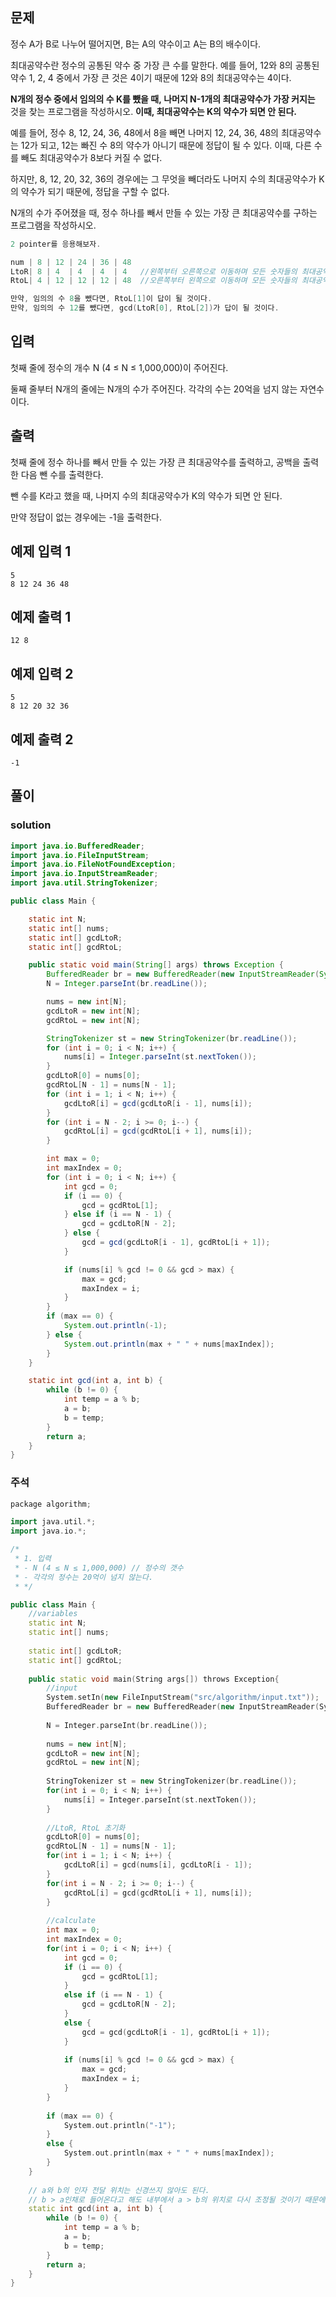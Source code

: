 ## 문제

정수 A가 B로 나누어 떨어지면, B는 A의 약수이고 A는 B의 배수이다.

최대공약수란 정수의 공통된 약수 중 가장 큰 수를 말한다. 예를 들어, 12와 8의 공통된 약수 1, 2, 4 중에서 가장 큰 것은 4이기 때문에 12와 8의 최대공약수는 4이다.

**N개의 정수 중에서 임의의 수 K를 뺐을 때, 나머지 N-1개의 최대공약수가 가장 커지는** 것을 찾는 프로그램을 작성하시오. **이때, 최대공약수는 K의 약수가 되면 안 된다.**

예를 들어, 정수 8, 12, 24, 36, 48에서 8을 빼면 나머지 12, 24, 36, 48의 최대공약수는 12가 되고, 12는 빠진 수 8의 약수가 아니기 때문에 정답이 될 수 있다. 이때, 다른 수를 빼도 최대공약수가 8보다 커질 수 없다.

하지만, 8, 12, 20, 32, 36의 경우에는 그 무엇을 빼더라도 나머지 수의 최대공약수가 K의 약수가 되기 때문에, 정답을 구할 수 없다.

N개의 수가 주어졌을 때, 정수 하나를 빼서 만들 수 있는 가장 큰 최대공약수를 구하는 프로그램을 작성하시오.

```cpp
2 pointer를 응용해보자.

num | 8 | 12 | 24 | 36 | 48
LtoR| 8 | 4  | 4  | 4  | 4   //왼쪽부터 오른쪽으로 이동하며 모든 숫자들의 최대공약수
RtoL| 4 | 12 | 12 | 12 | 48  //오른쪽부터 왼쪽으로 이동하며 모든 숫자들의 최대공약수

만약, 임의의 수 8을 뺐다면, RtoL[1]이 답이 될 것이다.
만약, 임의의 수 12를 뺐다면, gcd(LtoR[0], RtoL[2])가 답이 될 것이다.
```

## 입력

첫째 줄에 정수의 개수 N (4 ≤ N ≤ 1,000,000)이 주어진다.

둘째 줄부터 N개의 줄에는 N개의 수가 주어진다. 각각의 수는 20억을 넘지 않는 자연수이다.

## 출력

첫째 줄에 정수 하나를 빼서 만들 수 있는 가장 큰 최대공약수를 출력하고, 공백을 출력한 다음 뺀 수를 출력한다.

뺀 수를 K라고 했을 때, 나머지 수의 최대공약수가 K의 약수가 되면 안 된다.

만약 정답이 없는 경우에는 -1을 출력한다.

## 예제 입력 1

```
5
8 12 24 36 48

```

## 예제 출력 1

```
12 8

```

## 예제 입력 2

```
5
8 12 20 32 36

```

## 예제 출력 2

```
-1
```

## 풀이

### solution

```java
import java.io.BufferedReader;
import java.io.FileInputStream;
import java.io.FileNotFoundException;
import java.io.InputStreamReader;
import java.util.StringTokenizer;

public class Main {

    static int N;
    static int[] nums;
    static int[] gcdLtoR;
    static int[] gcdRtoL;

    public static void main(String[] args) throws Exception {
        BufferedReader br = new BufferedReader(new InputStreamReader(System.in));
        N = Integer.parseInt(br.readLine());

        nums = new int[N];
        gcdLtoR = new int[N];
        gcdRtoL = new int[N];

        StringTokenizer st = new StringTokenizer(br.readLine());
        for (int i = 0; i < N; i++) {
            nums[i] = Integer.parseInt(st.nextToken());
        }
        gcdLtoR[0] = nums[0];
        gcdRtoL[N - 1] = nums[N - 1];
        for (int i = 1; i < N; i++) {
            gcdLtoR[i] = gcd(gcdLtoR[i - 1], nums[i]);
        }
        for (int i = N - 2; i >= 0; i--) {
            gcdRtoL[i] = gcd(gcdRtoL[i + 1], nums[i]);
        }

        int max = 0;
        int maxIndex = 0;
        for (int i = 0; i < N; i++) {
            int gcd = 0;
            if (i == 0) {
                gcd = gcdRtoL[1];
            } else if (i == N - 1) {
                gcd = gcdLtoR[N - 2];
            } else {
                gcd = gcd(gcdLtoR[i - 1], gcdRtoL[i + 1]);
            }

            if (nums[i] % gcd != 0 && gcd > max) {
                max = gcd;
                maxIndex = i;
            }
        }
        if (max == 0) {
            System.out.println(-1);
        } else {
            System.out.println(max + " " + nums[maxIndex]);
        }
    }

    static int gcd(int a, int b) {
        while (b != 0) {
            int temp = a % b;
            a = b;
            b = temp;
        }
        return a;
    }
}
```

### 주석

```cpp
package algorithm;

import java.util.*;
import java.io.*;

/*
 * 1. 입력
 * - N (4 ≤ N ≤ 1,000,000) // 정수의 갯수
 * - 각각의 정수는 20억이 넘지 않는다.
 * */

public class Main {
	//variables
	static int N;
	static int[] nums;
	
	static int[] gcdLtoR;
	static int[] gcdRtoL;
	
	public static void main(String args[]) throws Exception{
		//input
		System.setIn(new FileInputStream("src/algorithm/input.txt"));
		BufferedReader br = new BufferedReader(new InputStreamReader(System.in));
		
		N = Integer.parseInt(br.readLine());
		
		nums = new int[N];
		gcdLtoR = new int[N];
		gcdRtoL = new int[N];
		
		StringTokenizer st = new StringTokenizer(br.readLine());
		for(int i = 0; i < N; i++) {
			nums[i] = Integer.parseInt(st.nextToken());
		}
		
		//LtoR, RtoL 초기화
		gcdLtoR[0] = nums[0];
		gcdRtoL[N - 1] = nums[N - 1];
		for(int i = 1; i < N; i++) {
			gcdLtoR[i] = gcd(nums[i], gcdLtoR[i - 1]);
		}
		for(int i = N - 2; i >= 0; i--) {
			gcdRtoL[i] = gcd(gcdRtoL[i + 1], nums[i]);
		}
		
		//calculate
		int max = 0;
		int maxIndex = 0;
		for(int i = 0; i < N; i++) {
			int gcd = 0;
			if (i == 0) {
				gcd = gcdRtoL[1];
			}
			else if (i == N - 1) {
				gcd = gcdLtoR[N - 2];
			}
			else {
				gcd = gcd(gcdLtoR[i - 1], gcdRtoL[i + 1]);
			}
			
			if (nums[i] % gcd != 0 && gcd > max) {
				max = gcd;
				maxIndex = i;
			}
		}
		
		if (max == 0) {
			System.out.println("-1");
		}
		else {
			System.out.println(max + " " + nums[maxIndex]);
		}
	}
	
	// a와 b의 인자 전달 위치는 신경쓰지 않아도 된다.
	// b > a인채로 들어온다고 해도 내부에서 a > b의 위치로 다시 조정될 것이기 때문에
	static int gcd(int a, int b) {
		while (b != 0) {
			int temp = a % b;
			a = b;
			b = temp;
		}
		return a;
	}
}
```
